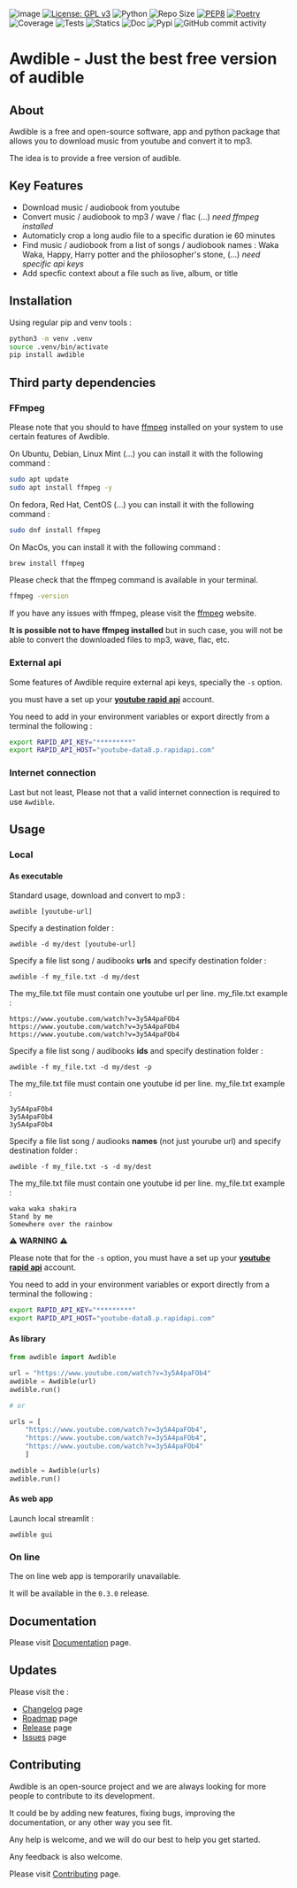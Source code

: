 ![image](./docs/assets/img/image.png)
[![License: GPL v3](https://img.shields.io/badge/License-GPLv3-blue.svg)](https://www.gnu.org/licenses/gpl-3.0)
![Python](https://img.shields.io/badge/python-3.10.x-green.svg)
![Repo Size](https://img.shields.io/github/repo-size/AlexandreGazagnes/awdible)
[![PEP8](https://img.shields.io/badge/code%20style-pep8-orange.svg)](https://www.python.org/dev/peps/pep-0008/)
[![Poetry](https://img.shields.io/endpoint?url=https://python-poetry.org/badge/v0.json)](https://python-poetry.org/)
![Coverage](https://github.com/AlexandreGazagnes/awdible/blob/main/docs/assets/img/cov.svg?raw=true)
![Tests](https://github.com/AlexandreGazagnes/awdible/actions/workflows/tests.yaml/badge.svg)
![Statics](https://github.com/AlexandreGazagnes/awdible/actions/workflows/statics.yaml/badge.svg)
![Doc](https://github.com/AlexandreGazagnes/awdible/actions/workflows/docs.yaml/badge.svg)
![Pypi](https://github.com/AlexandreGazagnes/awdible/actions/workflows/publish.yaml/badge.svg)
![GitHub commit activity](https://img.shields.io/github/commit-activity/m/AlexandreGazagnes/awdible)

# Awdible - Just the best free version of audible

## About
Awdible is a free and open-source software, app and python package that allows you to download music from youtube and convert it to mp3.

The idea is to provide a free version of audible.

## Key Features

* Download music / audiobook from youtube
* Convert music / audiobook to mp3 / wave / flac (...) *need ffmpeg installed*
* Automaticly crop a long audio file to a specific duration ie 60 minutes
* Find music / audiobook from a list of songs / audiobook names : Waka Waka, Happy, Harry potter and the philosopher's stone, (...) *need specific api keys*
* Add specfic context about a file such as live, album, or title


## Installation

Using regular pip and venv tools :

```bash
python3 -m venv .venv
source .venv/bin/activate
pip install awdible
```


## Third party dependencies

### FFmpeg

Please note that you should to have [ffmpeg](https://ffmpeg.org/) installed on your system to use certain features of Awdible.

On Ubuntu, Debian, Linux Mint (...) you can install it with the following command :
```bash
sudo apt update
sudo apt install ffmpeg -y 
```

On fedora, Red Hat, CentOS (...) you can install it with the following command :
```bash
sudo dnf install ffmpeg
```

On MacOs, you can install it with the following command :
```bash
brew install ffmpeg
```

Please check that the ffmpeg command is available in your terminal.

```bash
ffmpeg -version
```

If you have any issues with ffmpeg, please visit the [ffmpeg](https://ffmpeg.org/) website.

**It is possible not to have ffmpeg installed** but in such case, you will not be able to convert the downloaded files to mp3, wave, flac, etc.

### External api

Some features of Awdible require external api keys, specially the `-s` option.


you must have a set up your **[youtube rapid api](https://rapidapi.com/herosAPI/api/youtube-data8)** account. 

You need to add in your environment variables or export directly from a terminal the following :

```bash
export RAPID_API_KEY="*********"
export RAPID_API_HOST="youtube-data8.p.rapidapi.com"
```

### Internet connection

Last but not least, Please not that a valid internet connection is required to use ```Awdible```.


## Usage


### Local



#### As executable


Standard usage, download and convert to mp3 :

```shell
awdible [youtube-url] 
``` 

Specify a destination folder : 
```shell
awdible -d my/dest [youtube-url]
``` 
Specify a file list song  / audibooks **urls** and specify destination folder : 
```shell
awdible -f my_file.txt -d my/dest
``` 

The my_file.txt file must contain one youtube url per line.
my_file.txt example :
```
https://www.youtube.com/watch?v=3y5A4paFOb4
https://www.youtube.com/watch?v=3y5A4paFOb4
https://www.youtube.com/watch?v=3y5A4paFOb4
```
Specify a file list song  / audibooks **ids** and specify destination folder : 
```shell
awdible -f my_file.txt -d my/dest -p
``` 
The my_file.txt file must contain one youtube id per line.
my_file.txt example :
```shell
3y5A4paFOb4
3y5A4paFOb4
3y5A4paFOb4
```
Specify a file list song / audiooks **names** (not just yourube url) and specify destination folder :
```shell
awdible -f my_file.txt -s -d my/dest
``` 

The my_file.txt file must contain one youtube id per line.
my_file.txt example :
```shell
waka waka shakira
Stand by me
Somewhere over the rainbow
```

⚠️ **WARNING** ⚠️

Please note that for the `-s` option, you must have a set up your **[youtube rapid api](https://rapidapi.com/herosAPI/api/youtube-data8)** account. 

You need to add in your environment variables or export directly from a terminal the following :

```bash
export RAPID_API_KEY="*********"
export RAPID_API_HOST="youtube-data8.p.rapidapi.com"
```


#### As library


```python
from awdible import Awdible

url = "https://www.youtube.com/watch?v=3y5A4paFOb4"
awdible = Awdible(url)
awdible.run()

# or

urls = [
    "https://www.youtube.com/watch?v=3y5A4paFOb4",
    "https://www.youtube.com/watch?v=3y5A4paFOb4",
    "https://www.youtube.com/watch?v=3y5A4paFOb4"
    ]

awdible = Awdible(urls)
awdible.run()
```

#### As web app

Launch local streamlit : 

```shell
awdible gui 
``` 

### On line

The on line web app is temporarily unavailable. 

It will be available in the `0.3.0` release.


## Documentation

Please visit [Documentation](https://alexandregazagnes.github.io/awdible/) page.


## Updates


Please visit the : 
- [Changelog](https://alexandregazagnes.github.io/awdible/changelog) page 
- [Roadmap](https://github.com/AlexandreGazagnes/awdible/projects?query=is%3Aopen) page
- [Release](https://github.com/AlexandreGazagnes/awdible/releases) page
- [Issues](https://github.com/AlexandreGazagnes/awdible/issues) page



## Contributing

Awdible is an open-source project and we are always looking for more people to contribute to its development.

It could be by adding new features, fixing bugs, improving the documentation, or any other way you see fit.

Any help is welcome, and we will do our best to help you get started.

Any feedback is also welcome.

Please visit [Contributing](https://alexandregazagnes.github.io/awdible/contributing/) page.
